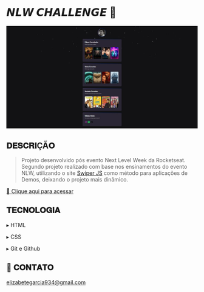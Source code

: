 # 𝙉𝙇𝙒 𝘾𝙃𝘼𝙇𝙇𝙀𝙉𝙂𝙀 🚀

![preview](./.github/preview.png)

## 𝐃𝐄𝐒𝐂𝐑𝐈ÇÃ𝐎

> Projeto desenvolvido pós evento Next Level Week da Rocketseat. Segundo projeto realizado com base nos ensinamentos do evento NLW, utilizando o site [Swiper JS](https://swiperjs.com/) como método para aplicações de Demos, deixando o projeto mais dinâmico.

[🔗 Clique aqui para acessar](https://elizabetegarcia.github.io/nlw-challenge/)

## 𝐓𝐄𝐂𝐍𝐎𝐋𝐎𝐆𝐈𝐀

▸ HTML

▸ CSS

▸ Git e Github

## 📧 𝐂𝐎𝐍𝐓𝐀𝐓𝐎

 elizabetegarcia934@gmail.com